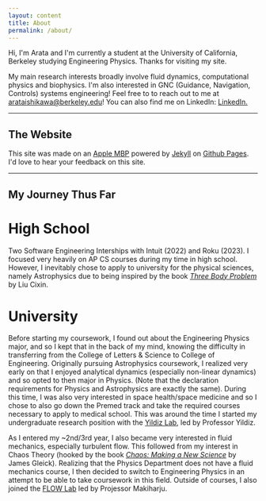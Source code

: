 ```yaml
---
layout: content
title: About
permalink: /about/
---
```

Hi, I'm Arata and I'm currently a student at the University of California, Berkeley studying Engineering Physics. Thanks for visiting my site.

My main research interests broadly involve fluid dynamics, computational physics and biophysics. I'm also interested in GNC (Guidance, Navigation, Controls) systems engineering! Feel free to to reach out to me at arataishikawa@berkeley.edu!
You can also find me on LinkedIn: <a href="https://www.linkedin.com/arataishikawa" data-network="LinkedIn" data-proofer-ignore>LinkedIn.</a>

----

## The Website
This site was made on an [Apple MBP](https://www.apple.com/) powered by [Jekyll](https://jekyllrb.com) on [Github Pages](https://pages.github.com).
I'd love to hear your feedback on this site.

----

## My Journey Thus Far

# High School
Two Software Engineering Interships with Intuit (2022) and Roku (2023). I focused very heavily on AP CS courses during my time in high school. However, I inevitably chose to apply to university for the physical sciences, namely Astrophysics due to being inspired by the book [*Three Body Problem*](https://en.wikipedia.org/wiki/The_Three-Body_Problem_(novel)) by Liu Cixin.

# University
Before starting my coursework, I found out about the Engineering Physics major, and so I kept that in the back of my mind, knowing the difficulty in transferring from the College of Letters & Science to College of Engineering. Originally pursuing Astrophysics coursework, I realized very early on that I enjoyed analytical dynamics (especially non-linear dynamics) and so opted to then major in Physics. (Note that the declaration requirements for Physics and Astrophysics are exactly the same). During this time, I was also very interested in space health/space medicine and so I chose to also go down the Premed track and take the required courses necessary to apply to medical school. This was around the time I started my undergraduate research position with the [Yildiz Lab](https://www.yildizlab.org/), led by Professor Yildiz.

As I entered my ~2nd/3rd year, I also became very interested in fluid mechanics, especially turbulent flow. This followed from my interest in Chaos Theory (hooked by the book [*Chaos: Making a New Science*](https://en.wikipedia.org/wiki/Chaos:_Making_a_New_Science) by James Gleick). Realizing that the Physics Department does not have a fluid mechanics course, I then decided to switch to Engineering Physics in an attempt to be able to take coursework in this field. Outside of courses, I also joined the [FLOW Lab](https://flow.berkeley.edu/) led by Projessor Makiharju.
<!-- 
## Etcetera

- [Instagram](https://www.instagram.com/) for 📸
- [Facebook](https://www.facebook.com/) for 🕺

-->